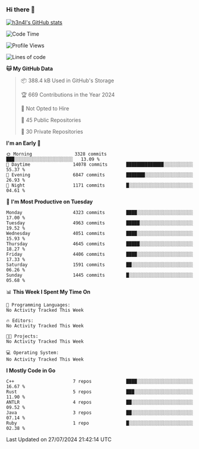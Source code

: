 ### Hi there 👋

[![h3n4l's GitHub stats](https://github-readme-stats.vercel.app/api?username=h3n4l&count_private=true&show_icons=true&theme=radical)](https://github.com/h3n4l/github-readme-stats)

<!--START_SECTION:waka-->
![Code Time](http://img.shields.io/badge/Code%20Time-1%2C883%20hrs%2011%20mins-blue)

![Profile Views](http://img.shields.io/badge/Profile%20Views-0-blue)

![Lines of code](https://img.shields.io/badge/From%20Hello%20World%20I%27ve%20Written-10.2%20million%20lines%20of%20code-blue)

**🐱 My GitHub Data** 

> 📦 388.4 kB Used in GitHub's Storage 
 > 
> 🏆 669 Contributions in the Year 2024
 > 
> 🚫 Not Opted to Hire
 > 
> 📜 45 Public Repositories 
 > 
> 🔑 30 Private Repositories 
 > 
**I'm an Early 🐤** 

```text
🌞 Morning                3328 commits        ███░░░░░░░░░░░░░░░░░░░░░░   13.09 % 
🌆 Daytime                14078 commits       ██████████████░░░░░░░░░░░   55.37 % 
🌃 Evening                6847 commits        ███████░░░░░░░░░░░░░░░░░░   26.93 % 
🌙 Night                  1171 commits        █░░░░░░░░░░░░░░░░░░░░░░░░   04.61 % 
```
📅 **I'm Most Productive on Tuesday** 

```text
Monday                   4323 commits        ████░░░░░░░░░░░░░░░░░░░░░   17.00 % 
Tuesday                  4963 commits        █████░░░░░░░░░░░░░░░░░░░░   19.52 % 
Wednesday                4051 commits        ████░░░░░░░░░░░░░░░░░░░░░   15.93 % 
Thursday                 4645 commits        █████░░░░░░░░░░░░░░░░░░░░   18.27 % 
Friday                   4406 commits        ████░░░░░░░░░░░░░░░░░░░░░   17.33 % 
Saturday                 1591 commits        ██░░░░░░░░░░░░░░░░░░░░░░░   06.26 % 
Sunday                   1445 commits        █░░░░░░░░░░░░░░░░░░░░░░░░   05.68 % 
```


📊 **This Week I Spent My Time On** 

```text
💬 Programming Languages: 
No Activity Tracked This Week

🔥 Editors: 
No Activity Tracked This Week

🐱‍💻 Projects: 
No Activity Tracked This Week

💻 Operating System: 
No Activity Tracked This Week
```

**I Mostly Code in Go** 

```text
C++                      7 repos             ████░░░░░░░░░░░░░░░░░░░░░   16.67 % 
Rust                     5 repos             ███░░░░░░░░░░░░░░░░░░░░░░   11.90 % 
ANTLR                    4 repos             ██░░░░░░░░░░░░░░░░░░░░░░░   09.52 % 
Java                     3 repos             ██░░░░░░░░░░░░░░░░░░░░░░░   07.14 % 
Ruby                     1 repo              █░░░░░░░░░░░░░░░░░░░░░░░░   02.38 % 
```




 Last Updated on 27/07/2024 21:42:14 UTC
<!--END_SECTION:waka-->


